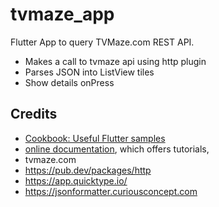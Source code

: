 # tvmaze_app
Flutter App to query TVMaze.com REST API.
- Makes a call to tvmaze api using http plugin
- Parses JSON into ListView tiles
- Show details onPress

## Credits
- [Cookbook: Useful Flutter samples](https://flutter.dev/docs/cookbook)
- [online documentation](https://flutter.dev/docs), which offers tutorials,
- tvmaze.com
- https://pub.dev/packages/http
- https://app.quicktype.io/
- https://jsonformatter.curiousconcept.com